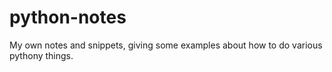 # python-notes
My own notes and snippets, giving some examples about how to do various pythony things. 
